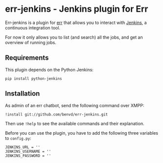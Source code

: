 # err-jenkins - Jenkins plugin for Err

Err-jenkins is a plugin for [err](https://github.com/gbin/err) that allows you to interact with [Jenkins](http://jenkins-ci.org), a continuous integration tool.

For now it only allows you to list (and search) all the jobs, and get an overview of running jobs.

## Requirements

This plugin depends on the Python Jenkins:

    pip install python-jenkins

## Installation

As admin of an err chatbot, send the following command over XMPP:

    !install git://github.com/benvd/err-jenkins.git

Then use `!help` to see the available commands and their explanation.

Before you can use the plugin, you have to add the following three variables to `config.py`:

    JENKINS_URL = ''
    JENKINS_USERNAME = ''
    JENKINS_PASSWORD = ''
